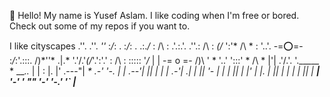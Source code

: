 👋
Hello! My name is Yusef Aslam.
I like coding when I'm free or bored. 
Check out some of my repos if you want to.

I like cityscapes
                                 .''.
       .''.             *''*    :_\/_:     . 
      :_\/_:   .    .:.*_\/_*   : /\ :  .'.:.'.
  .''.: /\ : _\(/_  ':'* /\ *  : '..'.  -=:o:=-
 :_\/_:'.:::. /)\*''*  .|.* '.\'/.'_\(/_'.':'.'
 : /\ : :::::  '*_\/_* | |  -= o =- /)\    '  *
  '..'  ':::'   * /\ * |'|  .'/.\'.  '._____
      *        __*..* |  |     :      |.   |' .---"|
       _*   .-'   '-. |  |     .--'|  ||   | _|    |
    .-'|  _.|  |    ||   '-__  |   |  |    ||      |
    |' | |.    |    ||       | |   |  |    ||      |
 ___|  '-'     '    ""       '-'   '-.'    '`      |____
~~~~~~~~~~~~~~~~~~~~~~~~~~~~~~~~~~~~~~~~~~~~~~~~~~~~~~~~

